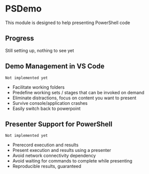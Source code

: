 # PSDemo

This module is designed to help presenting PowerShell code

## Progress

Still setting up, nothing to see yet

## Demo Management in VS Code

```
Not implemented yet
```

 - Facilitate working folders
 - Predefine working sets / stages that can be invoked on demand
 - Eliminate distractions, focus on content you want to present
 - Survive console/application crashes
 - Easily switch back to powerpoint

## Presenter Support for PowerShell

```
Not implemented yet
```

 - Prerecord execution and results
 - Present execution and results using a presenter
 - Avoid network connectivity dependency
 - Avoid waiting for commands to complete while presenting
 - Reproducible results, guaranteed